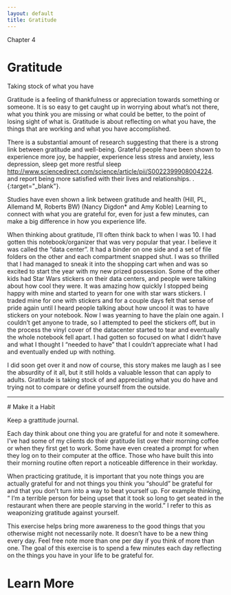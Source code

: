```yaml
---
layout: default
title: Gratitude
---
```

<p class="type">Chapter 4</p>

# Gratitude 
Taking stock of what you have


Gratitude is a feeling of thankfulness or appreciation towards something or someone. It is so easy to get caught up in worrying about what’s not there, what you think you are missing or what could be better, to the point of losing sight of what is. Gratitude is about reflecting on what you have, the things that are working and what you have accomplished. 

There is a substantial amount of research suggesting that there is a strong link between gratitude and well-being. Grateful people have been shown to experience more joy, be happier, experience less stress and anxiety, less depression, sleep get more restful sleep http://www.sciencedirect.com/science/article/pii/S0022399908004224. and report being more satisfied with their lives and relationships. .{:target="_blank"}.

Studies have even shown a link between gratitude and health (Hill, PL, Allemand M, Roberts BW) (Nancy Digdon* and Amy Koble) Learning to connect with what you are grateful for, even for just a few minutes, can make a big difference in how you experience life. 

<div class="story">
<p>When thinking about gratitude, I’ll often think back to when I was 10. I had gotten this notebook/organizer that was very popular that year. I believe it was called the “data center”. It had a binder on one side and a set of file folders on the other and each compartment snapped shut. I was so thrilled that I had managed to sneak it into the shopping cart when and was so excited to start the year with my new prized possession. Some of the other kids had Star Wars stickers on their data centers, and people were talking about how cool they were. It was amazing how quickly I stopped being happy with mine and started to yearn for one with star wars stickers. I traded mine for one with stickers and for a couple days felt that sense of pride again until I heard people talking about how uncool it was to have stickers on your notebook. Now I was yearning to have the plain one again. I couldn’t get anyone to trade, so I attempted to peel the stickers off, but in the process the vinyl cover of the datacenter started to tear and eventually the whole notebook fell apart. I had gotten so focused on what I didn’t have and what I thought I “needed to have” that I couldn’t appreciate what I had and eventually ended up with nothing.</p>
<p>I did soon get over it and now of course, this story makes me laugh as I see the absurdity of it all, but it still holds a valuable lesson that can apply to adults. Gratitude is taking stock of and appreciating what you do have and trying not to compare or define yourself from the outside.</p>
</div>

<hr/>
# Make it a Habit

Keep a grattitude journal.

Each day think about one thing you are grateful for and note it somewhere. 
I’ve had some of my clients do their gratitude list over their morning coffee or when they first get to work. Some have even created a prompt for when they log on to their computer at the office. Those who have built this into their morning routine often report 
a noticeable difference in their workday. 

When practicing gratitude, it is important that you note things you are actually grateful for and not things you think you “should” be grateful for and that you don’t turn into a way to beat yourself up. For example thinking, “ I’m a terrible person for being upset that it took so long to get seated in the restaurant when there are people starving in the world.” I refer to this as weaponizing gratitude against yourself. 

This exercise helps bring more awareness to the good things that you otherwise might not necessarily note. It doesn’t have to be a new thing every day. Feel free note more than one per day if you think of more than one. The goal of this exercise is to spend a few minutes each day reflecting on the things you have in your life to be grateful for.

# Learn More
